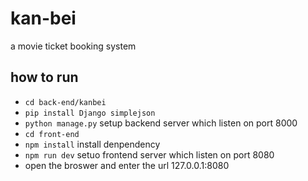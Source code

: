 # kan-bei
a movie ticket booking system

## how to run

- `cd back-end/kanbei`
- `pip install Django simplejson`
- `python manage.py` setup backend server which listen on port 8000
- `cd front-end`
- `npm install` install denpendency
- `npm run dev` setuo frontend server which listen on port 8080
- open the broswer and enter the url 127.0.0.1:8080
